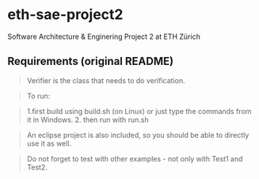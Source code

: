# eth-sae-project2
Software Architecture &amp; Enginering Project 2 at ETH Zürich

## Requirements (original README)
> Verifier is the class that needs to do verification.

> To run:

> 1.first build using build.sh (on Linux) or just type the commands from it in Windows.
> 2. then run with run.sh

> An eclipse project is also included, so you should be able to directly use it as well.


> Do not forget to test with other examples - not only with Test1 and Test2.
